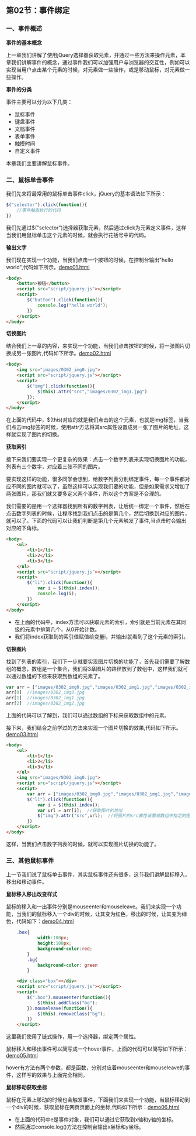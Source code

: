 ## 第02节：事件绑定

### 一、事件概述

**事件的基本概念**

上一章我们讲解了使用jQuery选择器获取元素，并通过一些方法来操作元素，本章我们讲解事件的概念，通过事件我们可以加强用户与浏览器的交互性，例如可以实现当用户点击某个元素的时候，对元素做一些操作，或是移动鼠标，对元素做一些操作。

**事件的分类**

事件主要可以分为以下几类：

* 鼠标事件
* 键盘事件
* 文档事件
* 表单事件
* 触摸时间
* 自定义事件

本章我们主要讲解鼠标事件。

### 二、鼠标单击事件

我们先来将最常用的鼠标单击事件click，jQuery的基本语法如下所示：

``` js
$("selector").click(function(){
    //事件触发执行的代码
})
```

我们先通过$("selector")选择器获取元素，然后通过click为元素定义事件，这样当我们用鼠标单击这个元素的时候，就会执行花括号中的代码。

**输出文字**

我们现在实现一个功能，当我们点击一个按钮的时候，在控制台输出"hello world",代码如下所示。[demo01.html](https://github.com/xiaozhoulee/xiaozhou-examples/blob/master/03-jQuery/%E7%AC%AC02%E8%8A%82%EF%BC%9A%E4%BA%8B%E4%BB%B6%E7%BB%91%E5%AE%9A/demo01.html)

``` html
<body>
	<button>按钮</button>
	<script src="script/jquery.js"></script>
	<script>
		$("button").click(function(){
			console.log("hello world");
		})
	</script>
</body>
```

**切换图片**

结合我们上一章的内容，来实现一个功能，当我们点击按钮的时候，将一张图片切换成另一张图片,代码如下所示。[demo02.html](https://github.com/xiaozhoulee/xiaozhou-examples/blob/master/03-jQuery/%E7%AC%AC02%E8%8A%82%EF%BC%9A%E4%BA%8B%E4%BB%B6%E7%BB%91%E5%AE%9A/demo02.html)

``` html
<body>
	<img src="images/0302_img0.jpg">
	<script src="script/jquery.js"></script>
	<script>
		$("img").click(function(){
			$(this).attr("src","images/0302_img1.jpg")
		});
	</script>
</body>
```

 在上面的代码中，$(this)对应的就是我们点击的这个元素，也就是img标签，当我们点击img标签的时候，使用attr方法将其src属性设置成另一张了图片的地址，这样就实现了图片的切换。

**获取索引**

接下来我们要实现一个更复杂的效果：点击一个数字列表来实现切换图片的功能，列表有三个数字，对应着三张不同的图片。

要实现这样的功能，很多同学会想到，给数字列表分别绑定事件，每一个事件都对应不同的图片就可以了，虽然这样可以实现我们要的功能，但是如果需求又增加了两张图片，那我们就又要多定义两个事件，所以这个方案是不合理的。

我们需要的是用一个选择器找到所有的数字列表，让后统一绑定一个事件，然后在点击数字列表的时候，让程序找到我们点击的是第几个，然后切换到对应的图片，就可以了。下面的代码可以让我们判断是第几个元素触发了事件,当点击时会输出对应的下角标。

``` html
<body>
    <ul>
        <li>1</li>
        <li>2</li>
        <li>3</li>
    </ul> 
    <script src="script/jquery.js"></script>
    <script>
        $("li").click(function(){
            var i = $(this).index();
            console.log(i);
        })
    </script>  
</body>
```

* 在上面的代码中，index方法可以获取元素的索引，索引就是当前元素在其同级的元素中排第几个，从0开始计数。
* 我们将index获取到的索引值赋值给变量i，并输出i就看到了这个元素的索引。

**切换图片**

找到了列表的索引，我们下一步就要实现图片切换的功能了，首先我们需要了解数组的概念，数组是一个集合，我们将3章图片的路径放到了数组中，这样我们就可以通过数组的下标来获取到数组的元素了。

``` js
var arr = ["images/0302_img0.jpg","images/0302_img1.jpg","images/0302_img2.jpg"];
arr[0]  //images/0302_img0.jpg
arr[1]  //images/0302_img1.jpg
arr[2]  //images/0302_img2.jpg
```

上面的代码可以了解到，我们可以通过数组的下标来获取数组中的元素。

接下来，我们结合之前学过的方法来实现一个图片切换的效果,代码如下所示。[demo03.html](https://github.com/xiaozhoulee/xiaozhou-examples/blob/master/03-jQuery/%E7%AC%AC02%E8%8A%82%EF%BC%9A%E4%BA%8B%E4%BB%B6%E7%BB%91%E5%AE%9A/demo03.html)

``` html
<body>
    <ul>
        <li>1</li>
        <li>2</li>
        <li>3</li>
    </ul> 
    <img src="images/0302_img0.jpg">
    <script src="script/jquery.js"></script>
    <script>
        var arr = ["images/0302_img0.jpg","images/0302_img1.jpg","images/0302_img2.jpg"];
        $("li").click(function(){
            var i = $(this).index();
            var url = arr[i];  //获取图片的地址
            $("img").attr("src",url);  //将图片的src属性设置成数组中指定的图片地址
        })
    </script>  
</body>
```

这样，当我们点击数字列表的时候，就可以实现图片切换的功能了。


### 三、其他鼠标事件

上一节我们说了鼠标单击事件，其实鼠标事件还有很多，这节我们讲解鼠标移入，移出和移动事件。

**鼠标移入移出改变样式**

鼠标的移入和一出事件分别是mouseenter和mouseleave。我们来实现一个功能，当我们的鼠标移入一个div的时候，让其变为红色，移出的时候，让其变为绿色，代码如下：[demo04.html](https://github.com/xiaozhoulee/xiaozhou-examples/blob/master/03-jQuery/%E7%AC%AC02%E8%8A%82%EF%BC%9A%E4%BA%8B%E4%BB%B6%E7%BB%91%E5%AE%9A/demo04.html)
```css
    .box{
            width:100px;
            height:100px;
            background-color:red;
        }
        .bg{
            background-color: green
        }
```
```html
    <div class="box"></div>
    <script src="script/jquery.js"></script>
    <script>
        $(".box").mouseenter(function(){
            $(this).addClass("bg");
        }).mouseleave(function(){
            $(this).removeClass("bg");
        })
    </script>  
```

这里我们使用了链式操作，用一个选择器，绑定两个属性。

鼠标移入和移出事件可以简写成一个hover事件，上面的代码可以简写如下所示：[demo05.html](https://github.com/xiaozhoulee/xiaozhou-examples/blob/master/03-jQuery/%E7%AC%AC02%E8%8A%82%EF%BC%9A%E4%BA%8B%E4%BB%B6%E7%BB%91%E5%AE%9A/demo05.html)



hover有方法有两个参数，都是函数，分别对应着mouseenter和mouseleave的事件，这样写的效果与上面完全相同。


**鼠标移动获取坐标**

鼠标在元素上移动的时候也会触发事件，下面我们来实现一个功能，当鼠标移动到一个div的时候，获取鼠标在网页页面上的坐标,代码如下所示：[demo06.html](https://github.com/xiaozhoulee/xiaozhou-examples/blob/master/03-jQuery/%E7%AC%AC02%E8%8A%82%EF%BC%9A%E4%BA%8B%E4%BB%B6%E7%BB%91%E5%AE%9A/demo06.html)

* 在上面的代码中e是事件对象，我们可以通过它获取到x轴和y轴的坐标。
* 然后通过console.log()方法在控制台输出x坐标和y坐标。

